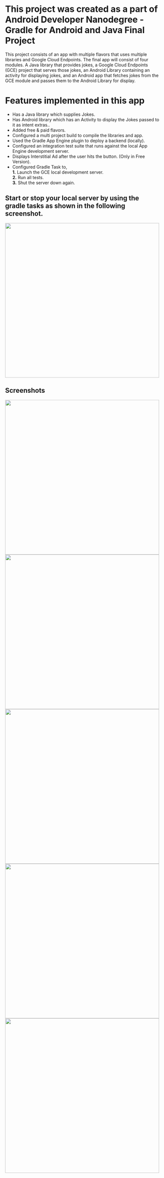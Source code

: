 # This project was created as a part of Android Developer Nanodegree - Gradle for Android and Java Final Project

This project consists of an app with multiple flavors that uses
multiple libraries and Google Cloud Endpoints. The final app will consist
of four modules. A Java library that provides jokes, a Google Cloud Endpoints
(GCE) project that serves those jokes, an Android Library containing an
activity for displaying jokes, and an Android app that fetches jokes from the
GCE module and passes them to the Android Library for display.

# Features implemented in this app

* Has a Java library which supplies Jokes.
* Has Android library which has an Activity to display the Jokes passed to it as intent extras..
* Added free & paid flavors.
* Configured a multi project build to compile the libraries and app.
* Used the Gradle App Engine plugin to deploy a backend (locally).
* Configured an integration test suite that runs against the local App Engine development server.
* Displays Interstitial Ad after the user hits the button. (Only in Free Version).
* Configured Gradle Task to,<br>
       <b>1.</b> Launch the GCE local development server.<br>
       <b>2.</b> Run all tests.<br>
       <b>3.</b> Shut the server down again.<br>

## Start or stop your local server by using the gradle tasks as shown in the following screenshot.

<img src="https://user-images.githubusercontent.com/24537737/46172002-e4533300-c2bf-11e8-9585-2c2be61532fd.png" height="500">

## Screenshots
<img src="https://user-images.githubusercontent.com/24537737/46246811-f4365880-c420-11e8-8c6a-502ad40deeb9.png" height="500">
<img src="https://user-images.githubusercontent.com/24537737/46246812-f4ceef00-c420-11e8-96ea-b1a899782963.png" height="500">
<img src="https://user-images.githubusercontent.com/24537737/46246813-f4ceef00-c420-11e8-896e-d26935b41f42.png" height="500">
<img src="https://user-images.githubusercontent.com/24537737/46246814-f4ceef00-c420-11e8-93be-2811d140bbad.png" height="500">
<img src="https://user-images.githubusercontent.com/24537737/46246815-f5678580-c420-11e8-8996-f673d00a01b8.png" height="500">
